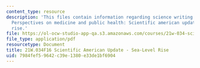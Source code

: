 ```yaml
---
content_type: resource
description: 'This files contain information regarding science writing and new media:
  Perspectives on medicine and public health: Scientific american update - sea-level
  rise.'
file: https://ol-ocw-studio-app-qa.s3.amazonaws.com/courses/21w-034-science-writing-and-new-media-perspectives-on-medicine-and-public-health-fall-2016/7984fef59642c39e1380e33de1bf6904_MIT21W_034F16_SeaLevelRise.pdf
file_type: application/pdf
resourcetype: Document
title: 21W.034F16 Scientific American Update - Sea-Level Rise
uid: 7984fef5-9642-c39e-1380-e33de1bf6904
---
```

